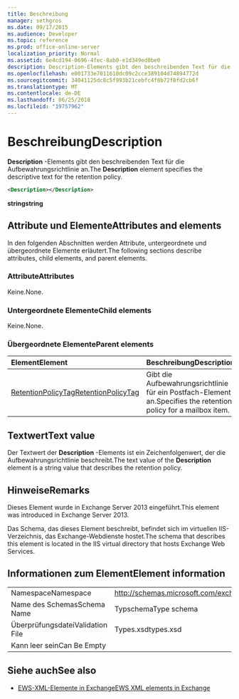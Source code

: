 ```yaml
---
title: Beschreibung
manager: sethgros
ms.date: 09/17/2015
ms.audience: Developer
ms.topic: reference
ms.prod: office-online-server
localization_priority: Normal
ms.assetid: 6e4cd194-0696-4fec-8ab0-e1d349ed0be0
description: Description-Elements gibt den beschreibenden Text für die Aufbewahrungsrichtlinie an.
ms.openlocfilehash: e001733e7011610dc09c2cce389104d74894772d
ms.sourcegitcommit: 34041125dc8c5f993b21cebfc4f8b72f0fd2cb6f
ms.translationtype: MT
ms.contentlocale: de-DE
ms.lasthandoff: 06/25/2018
ms.locfileid: "19757962"
---
```

# <a name="description"></a><span data-ttu-id="144db-103">Beschreibung</span><span class="sxs-lookup"><span data-stu-id="144db-103">Description</span></span>

<span data-ttu-id="144db-104">**Description** -Elements gibt den beschreibenden Text für die Aufbewahrungsrichtlinie an.</span><span class="sxs-lookup"><span data-stu-id="144db-104">The **Description** element specifies the descriptive text for the retention policy.</span></span> 
  
```XML
<Description></Description>
```

 <span data-ttu-id="144db-105">**string**</span><span class="sxs-lookup"><span data-stu-id="144db-105">**string**</span></span>
## <a name="attributes-and-elements"></a><span data-ttu-id="144db-106">Attribute und Elemente</span><span class="sxs-lookup"><span data-stu-id="144db-106">Attributes and elements</span></span>

<span data-ttu-id="144db-107">In den folgenden Abschnitten werden Attribute, untergeordnete und übergeordnete Elemente erläutert.</span><span class="sxs-lookup"><span data-stu-id="144db-107">The following sections describe attributes, child elements, and parent elements.</span></span>
  
### <a name="attributes"></a><span data-ttu-id="144db-108">Attribute</span><span class="sxs-lookup"><span data-stu-id="144db-108">Attributes</span></span>

<span data-ttu-id="144db-109">Keine.</span><span class="sxs-lookup"><span data-stu-id="144db-109">None.</span></span>
  
### <a name="child-elements"></a><span data-ttu-id="144db-110">Untergeordnete Elemente</span><span class="sxs-lookup"><span data-stu-id="144db-110">Child elements</span></span>

<span data-ttu-id="144db-111">Keine.</span><span class="sxs-lookup"><span data-stu-id="144db-111">None.</span></span>
  
### <a name="parent-elements"></a><span data-ttu-id="144db-112">Übergeordnete Elemente</span><span class="sxs-lookup"><span data-stu-id="144db-112">Parent elements</span></span>

|<span data-ttu-id="144db-113">**Element**</span><span class="sxs-lookup"><span data-stu-id="144db-113">**Element**</span></span>|<span data-ttu-id="144db-114">**Beschreibung**</span><span class="sxs-lookup"><span data-stu-id="144db-114">**Description**</span></span>|
|:-----|:-----|
|[<span data-ttu-id="144db-115">RetentionPolicyTag</span><span class="sxs-lookup"><span data-stu-id="144db-115">RetentionPolicyTag</span></span>](retentionpolicytag.md) <br/> |<span data-ttu-id="144db-116">Gibt die Aufbewahrungsrichtlinie für ein Postfach-Element an.</span><span class="sxs-lookup"><span data-stu-id="144db-116">Specifies the retention policy for a mailbox item.</span></span>  <br/> |
   
## <a name="text-value"></a><span data-ttu-id="144db-117">Textwert</span><span class="sxs-lookup"><span data-stu-id="144db-117">Text value</span></span>

<span data-ttu-id="144db-118">Der Textwert der **Description** -Elements ist ein Zeichenfolgenwert, der die Aufbewahrungsrichtlinie beschreibt.</span><span class="sxs-lookup"><span data-stu-id="144db-118">The text value of the **Description** element is a string value that describes the retention policy.</span></span> 
  
## <a name="remarks"></a><span data-ttu-id="144db-119">Hinweise</span><span class="sxs-lookup"><span data-stu-id="144db-119">Remarks</span></span>

<span data-ttu-id="144db-120">Dieses Element wurde in Exchange Server 2013 eingeführt.</span><span class="sxs-lookup"><span data-stu-id="144db-120">This element was introduced in Exchange Server 2013.</span></span>
  
<span data-ttu-id="144db-121">Das Schema, das dieses Element beschreibt, befindet sich im virtuellen IIS-Verzeichnis, das Exchange-Webdienste hostet.</span><span class="sxs-lookup"><span data-stu-id="144db-121">The schema that describes this element is located in the IIS virtual directory that hosts Exchange Web Services.</span></span>
  
## <a name="element-information"></a><span data-ttu-id="144db-122">Informationen zum Element</span><span class="sxs-lookup"><span data-stu-id="144db-122">Element information</span></span>

|||
|:-----|:-----|
|<span data-ttu-id="144db-123">Namespace</span><span class="sxs-lookup"><span data-stu-id="144db-123">Namespace</span></span>  <br/> |http://schemas.microsoft.com/exchange/services/2006/types  <br/> |
|<span data-ttu-id="144db-124">Name des Schemas</span><span class="sxs-lookup"><span data-stu-id="144db-124">Schema Name</span></span>  <br/> |<span data-ttu-id="144db-125">Typschema</span><span class="sxs-lookup"><span data-stu-id="144db-125">Type schema</span></span>  <br/> |
|<span data-ttu-id="144db-126">Überprüfungsdatei</span><span class="sxs-lookup"><span data-stu-id="144db-126">Validation File</span></span>  <br/> |<span data-ttu-id="144db-127">Types.xsd</span><span class="sxs-lookup"><span data-stu-id="144db-127">types.xsd</span></span>  <br/> |
|<span data-ttu-id="144db-128">Kann leer sein</span><span class="sxs-lookup"><span data-stu-id="144db-128">Can Be Empty</span></span>  <br/> ||
   
## <a name="see-also"></a><span data-ttu-id="144db-129">Siehe auch</span><span class="sxs-lookup"><span data-stu-id="144db-129">See also</span></span>

- [<span data-ttu-id="144db-130">EWS-XML-Elemente in Exchange</span><span class="sxs-lookup"><span data-stu-id="144db-130">EWS XML elements in Exchange</span></span>](ews-xml-elements-in-exchange.md)

